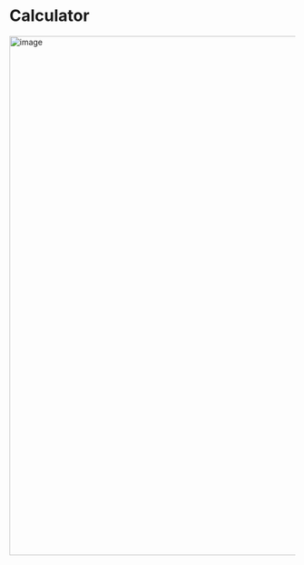 # Calculator

<img width="916" alt="image" src="https://user-images.githubusercontent.com/72100314/232165202-e9c2e93a-0128-4647-902a-120240198471.png">
